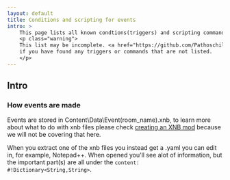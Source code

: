 ```yaml
---
layout: default
title: Conditions and scripting for events
intro: >
    This page lists all known condtions(triggers) and scripting commandsds currently known.
    <p class="warning">
    This list may be incomplete. <a href="https://github.com/Pathoschild/canimod.github.io#ways-to-contribute">Feel free to add more</a>
    if you have found any triggers or commands that are not listed.
    </p>
---
```


## Intro

### How events are made
Events are stored in Content\Data\Event\(room_name).xnb, to learn more about what to do with xnb files please check [creating an XNB mod](creating-an-xnb-mod) because we will not be covering that here.

When you extract one of the xnb files you instead get a .yaml you can edit in, for example, Notepad++.
When opened you'll see alot of information, but the important part(s) are all under the ```content:  #!Dictionary<String,String>```.
